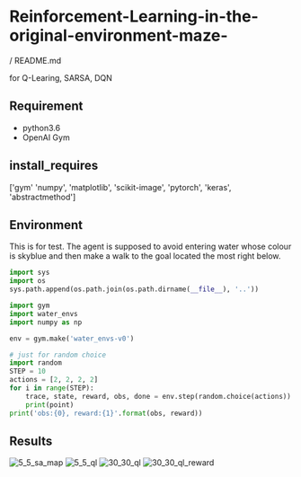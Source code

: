 # Reinforcement-Learning-in-the-original-environment-maze-
/
README.md

for Q-Learing, SARSA, DQN

## Requirement 
- python3.6
- OpenAI Gym

## install_requires
['gym'
 'numpy', 
 'matplotlib', 
 'scikit-image',
 'pytorch',
 'keras',
 'abstractmethod']
 
 ## Environment
This is for test.
The agent is supposed to avoid entering water whose colour is skyblue and then make a walk to the goal located the most right below.
```python
import sys
import os
sys.path.append(os.path.join(os.path.dirname(__file__), '..'))

import gym
import water_envs
import numpy as np

env = gym.make('water_envs-v0')

# just for random choice
import random
STEP = 10
actions = [2, 2, 2, 2]
for i in range(STEP):
    trace, state, reward, obs, done = env.step(random.choice(actions))
    print(point)
print('obs:{0}, reward:{1}'.format(obs, reward))
```
## Results
![5_5_sa_map](https://user-images.githubusercontent.com/49015441/101862361-8582e700-3bb5-11eb-8a48-0f3ba9257021.png)
![5_5_ql](https://user-images.githubusercontent.com/49015441/101862365-874caa80-3bb5-11eb-82e8-7752c70a34ff.png)
![30_30_ql](https://user-images.githubusercontent.com/49015441/101862382-92073f80-3bb5-11eb-878b-deaafd774bf6.png)
![30_30_ql_reward](https://user-images.githubusercontent.com/49015441/101862388-94699980-3bb5-11eb-9f37-170097915be2.png)
